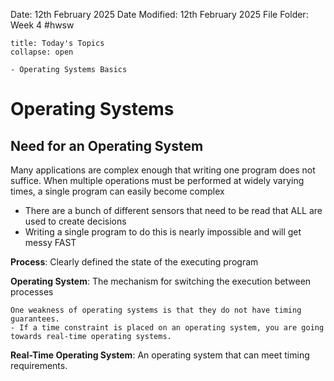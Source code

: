 Date: 12th February 2025
Date Modified: 12th February 2025
File Folder: Week 4
#hwsw

```ad-abstract
title: Today's Topics
collapse: open

- Operating Systems Basics

```

# Operating Systems

## Need for an Operating System

Many applications are complex enough that writing one program does not suffice. When multiple operations must be performed at widely varying times, a single program can easily become complex
- There are a bunch of different sensors that need to be read that ALL are used to create decisions
- Writing a single program to do this is nearly impossible and will get messy FAST

**Process**: Clearly defined the state of the executing program

**Operating System**: The mechanism for switching the execution between processes

```ad-warning
One weakness of operating systems is that they do not have timing guarantees.
- If a time constraint is placed on an operating system, you are going towards real-time operating systems.
```

**Real-Time Operating System**: An operating system that can meet timing requirements.

